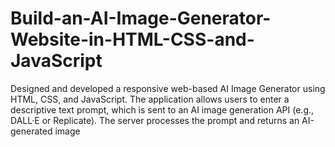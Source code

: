# Build-an-AI-Image-Generator-Website-in-HTML-CSS-and-JavaScript
Designed and developed a responsive web-based AI Image Generator using HTML, CSS, and JavaScript. The application allows users to enter a descriptive text prompt, which is sent to an AI image generation API (e.g., DALL·E or Replicate). The server processes the prompt and returns an AI-generated image

